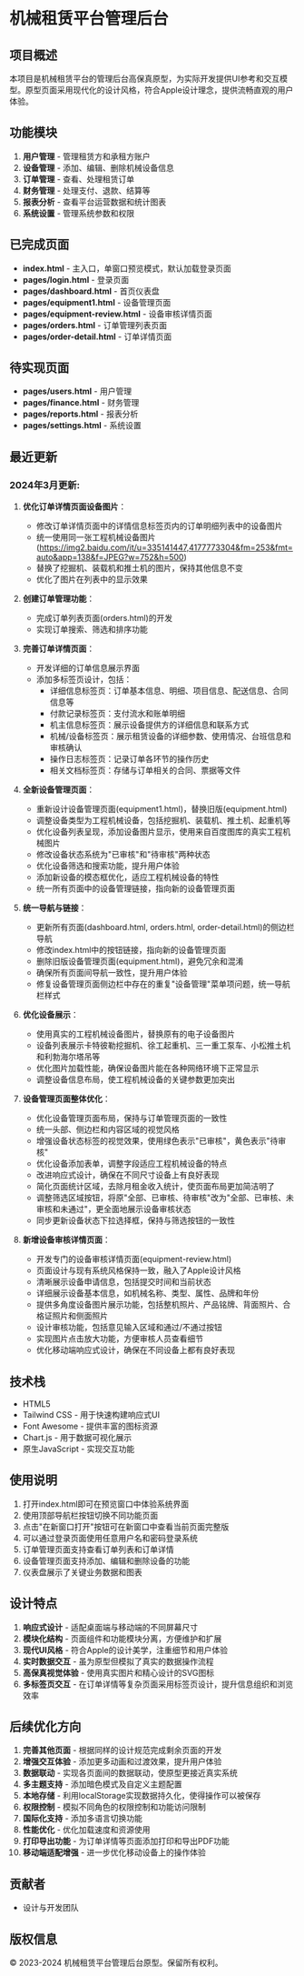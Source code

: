 # 机械租赁平台管理后台

## 项目概述
本项目是机械租赁平台的管理后台高保真原型，为实际开发提供UI参考和交互模型。原型页面采用现代化的设计风格，符合Apple设计理念，提供流畅直观的用户体验。

## 功能模块
1. **用户管理** - 管理租赁方和承租方账户
2. **设备管理** - 添加、编辑、删除机械设备信息
3. **订单管理** - 查看、处理租赁订单
4. **财务管理** - 处理支付、退款、结算等
5. **报表分析** - 查看平台运营数据和统计图表
6. **系统设置** - 管理系统参数和权限

## 已完成页面
- **index.html** - 主入口，单窗口预览模式，默认加载登录页面
- **pages/login.html** - 登录页面
- **pages/dashboard.html** - 首页仪表盘
- **pages/equipment1.html** - 设备管理页面
- **pages/equipment-review.html** - 设备审核详情页面
- **pages/orders.html** - 订单管理列表页面
- **pages/order-detail.html** - 订单详情页面

## 待实现页面
- **pages/users.html** - 用户管理
- **pages/finance.html** - 财务管理
- **pages/reports.html** - 报表分析
- **pages/settings.html** - 系统设置

## 最近更新
### 2024年3月更新:
1. **优化订单详情页面设备图片**：
   - 修改订单详情页面中的详情信息标签页内的订单明细列表中的设备图片
   - 统一使用同一张工程机械设备图片(https://img2.baidu.com/it/u=335141447,4177773304&fm=253&fmt=auto&app=138&f=JPEG?w=752&h=500)
   - 替换了挖掘机、装载机和推土机的图片，保持其他信息不变
   - 优化了图片在列表中的显示效果

2. **创建订单管理功能**：
   - 完成订单列表页面(orders.html)的开发
   - 实现订单搜索、筛选和排序功能

3. **完善订单详情页面**：
   - 开发详细的订单信息展示界面
   - 添加多标签页设计，包括：
     - 详细信息标签页：订单基本信息、明细、项目信息、配送信息、合同信息等
     - 付款记录标签页：支付流水和账单明细
     - 机主信息标签页：展示设备提供方的详细信息和联系方式
     - 机械/设备标签页：展示租赁设备的详细参数、使用情况、台班信息和审核确认
     - 操作日志标签页：记录订单各环节的操作历史
     - 相关文档标签页：存储与订单相关的合同、票据等文件

4. **全新设备管理页面**：
   - 重新设计设备管理页面(equipment1.html)，替换旧版(equipment.html)
   - 调整设备类型为工程机械设备，包括挖掘机、装载机、推土机、起重机等
   - 优化设备列表呈现，添加设备图片显示，使用来自百度图库的真实工程机械图片
   - 修改设备状态系统为"已审核"和"待审核"两种状态
   - 优化设备筛选和搜索功能，提升用户体验
   - 添加新设备的模态框优化，适应工程机械设备的特性
   - 统一所有页面中的设备管理链接，指向新的设备管理页面

5. **统一导航与链接**：
   - 更新所有页面(dashboard.html, orders.html, order-detail.html)的侧边栏导航
   - 修改index.html中的按钮链接，指向新的设备管理页面
   - 删除旧版设备管理页面(equipment.html)，避免冗余和混淆
   - 确保所有页面间导航一致性，提升用户体验
   - 修复设备管理页面侧边栏中存在的重复"设备管理"菜单项问题，统一导航栏样式

6. **优化设备展示**：
   - 使用真实的工程机械设备图片，替换原有的电子设备图片
   - 设备列表展示卡特彼勒挖掘机、徐工起重机、三一重工泵车、小松推土机和利勃海尔塔吊等
   - 优化图片加载性能，确保设备图片能在各种网络环境下正常显示
   - 调整设备信息布局，使工程机械设备的关键参数更加突出

7. **设备管理页面整体优化**：
   - 优化设备管理页面布局，保持与订单管理页面的一致性
   - 统一头部、侧边栏和内容区域的视觉风格
   - 增强设备状态标签的视觉效果，使用绿色表示"已审核"，黄色表示"待审核"
   - 优化设备添加表单，调整字段适应工程机械设备的特点
   - 改进响应式设计，确保在不同尺寸设备上有良好表现
   - 简化页面统计区域，去除月租金收入统计，使页面布局更加简洁明了
   - 调整筛选区域按钮，将原"全部、已审核、待审核"改为"全部、已审核、未审核和未通过"，更全面地展示设备审核状态
   - 同步更新设备状态下拉选择框，保持与筛选按钮的一致性

8. **新增设备审核详情页面**：
   - 开发专门的设备审核详情页面(equipment-review.html)
   - 页面设计与现有系统风格保持一致，融入了Apple设计风格
   - 清晰展示设备申请信息，包括提交时间和当前状态
   - 详细展示设备基本信息，如机械名称、类型、属性、品牌和年份
   - 提供多角度设备图片展示功能，包括整机照片、产品铭牌、背面照片、合格证照片和侧面照片
   - 设计审核功能，包括意见输入区域和通过/不通过按钮
   - 实现图片点击放大功能，方便审核人员查看细节
   - 优化移动端响应式设计，确保在不同设备上都有良好表现

## 技术栈
- HTML5
- Tailwind CSS - 用于快速构建响应式UI
- Font Awesome - 提供丰富的图标资源
- Chart.js - 用于数据可视化展示
- 原生JavaScript - 实现交互功能

## 使用说明
1. 打开index.html即可在预览窗口中体验系统界面
2. 使用顶部导航栏按钮切换不同功能页面
3. 点击"在新窗口打开"按钮可在新窗口中查看当前页面完整版
4. 可以通过登录页面使用任意用户名和密码登录系统
5. 订单管理页面支持查看订单列表和订单详情
6. 设备管理页面支持添加、编辑和删除设备的功能
7. 仪表盘展示了关键业务数据和图表

## 设计特点
1. **响应式设计** - 适配桌面端与移动端的不同屏幕尺寸
2. **模块化结构** - 页面组件和功能模块分离，方便维护和扩展
3. **现代UI风格** - 符合Apple的设计美学，注重细节和用户体验
4. **实时数据交互** - 虽为原型但模拟了真实的数据操作流程
5. **高保真视觉体验** - 使用真实图片和精心设计的SVG图标
6. **多标签页交互** - 在订单详情等复杂页面采用标签页设计，提升信息组织和浏览效率

## 后续优化方向
1. **完善其他页面** - 根据同样的设计规范完成剩余页面的开发
2. **增强交互体验** - 添加更多动画和过渡效果，提升用户体验
3. **数据联动** - 实现各页面间的数据联动，使原型更接近真实系统
4. **多主题支持** - 添加暗色模式及自定义主题配置
5. **本地存储** - 利用localStorage实现数据持久化，使得操作可以被保存
6. **权限控制** - 模拟不同角色的权限控制和功能访问限制
7. **国际化支持** - 添加多语言切换功能
8. **性能优化** - 优化加载速度和资源使用
9. **打印导出功能** - 为订单详情等页面添加打印和导出PDF功能
10. **移动端适配增强** - 进一步优化移动设备上的操作体验

## 贡献者
- 设计与开发团队

## 版权信息
© 2023-2024 机械租赁平台管理后台原型。保留所有权利。 